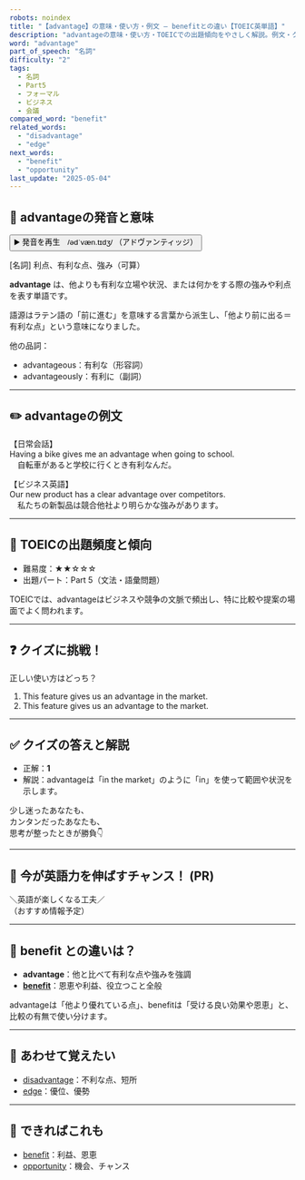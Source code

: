 ```yaml
---
robots: noindex
title: "【advantage】の意味・使い方・例文 ― benefitとの違い【TOEIC英単語】"
description: "advantageの意味・使い方・TOEICでの出題傾向をやさしく解説。例文・クイズ付きでbenefitとの違いもわかりやすく学べます。"
word: "advantage"
part_of_speech: "名詞"
difficulty: "2"
tags:
  - 名詞
  - Part5
  - フォーマル
  - ビジネス
  - 会議
compared_word: "benefit"
related_words:
  - "disadvantage"
  - "edge"
next_words:
  - "benefit"
  - "opportunity"
last_update: "2025-05-04"
---
```


## 🔰 advantageの発音と意味

<button class="play-audio" onclick="playTTS('advantage')">
  <span class="play-audio-main">
    ▶️ 発音を再生　/ədˈvæn.tɪdʒ/
  </span>
  <span class="play-audio-sub">
    （アドヴァンティッジ）
  </span>
</button>

[名詞] 利点、有利な点、強み（可算）

**advantage** は、他よりも有利な立場や状況、または何かをする際の強みや利点を表す単語です。

語源はラテン語の「前に進む」を意味する言葉から派生し、「他より前に出る＝有利な点」という意味になりました。

他の品詞：  
- advantageous：有利な（形容詞）
- advantageously：有利に（副詞）

---

## ✏️ advantageの例文

【日常会話】  
Having a bike gives me an advantage when going to school.  
　自転車があると学校に行くとき有利なんだ。

【ビジネス英語】  
Our new product has a clear advantage over competitors.  
　私たちの新製品は競合他社より明らかな強みがあります。

---

## 🎯 TOEICの出題頻度と傾向

- 難易度：★★☆☆☆
- 出題パート：Part 5（文法・語彙問題）

TOEICでは、advantageはビジネスや競争の文脈で頻出し、特に比較や提案の場面でよく問われます。

---

## ❓ クイズに挑戦！

正しい使い方はどっち？

1. This feature gives us an advantage in the market.  
2. This feature gives us an advantage to the market.

---

## ✅ クイズの答えと解説

- 正解：**1**
- 解説：advantageは「in the market」のように「in」を使って範囲や状況を示します。

少し迷ったあなたも、  
カンタンだったあなたも、  
思考が整ったときが勝負👇️

---

## 🚀 今が英語力を伸ばすチャンス！ (PR)

<div class="info-center">
＼英語が楽しくなる工夫／<br>  
（おすすめ情報予定）
</div>

---

## 🤔  benefit との違いは？

- **advantage**：他と比べて有利な点や強みを強調
- **[benefit](/word/benefit)**：恩恵や利益、役立つこと全般

advantageは「他より優れている点」、benefitは「受ける良い効果や恩恵」と、比較の有無で使い分けます。

---

## 🧩 あわせて覚えたい

- [disadvantage](/word/disadvantage)：不利な点、短所
- [edge](/word/edge)：優位、優勢

---

## 📖 できればこれも

- [benefit](/word/benefit)：利益、恩恵
- [opportunity](/word/opportunity)：機会、チャンス

<!-- cvid: aid33_bid25 -->

